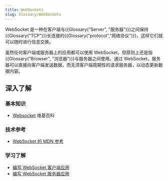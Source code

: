 ```yaml
---
title: WebSockets
slug: Glossary/WebSockets
---
```

WebSocket 是一种在客户端与{{Glossary("Server", "服务器")}}之间保持{{Glossary("TCP")}}长连接的{{Glossary("protocol","网络协议")}}，这样它们就可以随时进行信息交换。

虽然任何客户端或服务器上的应用都可以使用 WebSocket，但原则上还是指{{Glossary("Browser", "浏览器")}}与服务器之间使用。通过 WebSocket，服务器可以直接向客户端发送数据，而无须客户端周期性的请求服务器，以动态更新数据内容。

## 深入了解

### 基本知识

- [Websocket](https://zh.wikipedia.org/wiki/Websocket) 维基百科

### 技术参考

- [WebSocket 的 MDN 参考](/zh-CN/docs/Web/API/WebSocket)

### 学习了解

- [编写 WebSocket 客户端应用](/zh-CN/docs/Web/API/WebSockets_API/Writing_WebSocket_client_applications)
- [编写 WebSocket 服务器应用](/zh-CN/docs/Web/API/WebSockets_API/Writing_WebSocket_servers)
